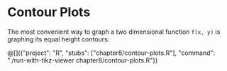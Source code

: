 # Contour Plots

The most convenient way to graph a two dimensional function `f(x, y)` is
graphing its equal height contours:

@[]({"project": "R", "stubs": ["chapter8/contour-plots.R"], "command": "./run-with-tikz-viewer chapter8/contour-plots.R"})
